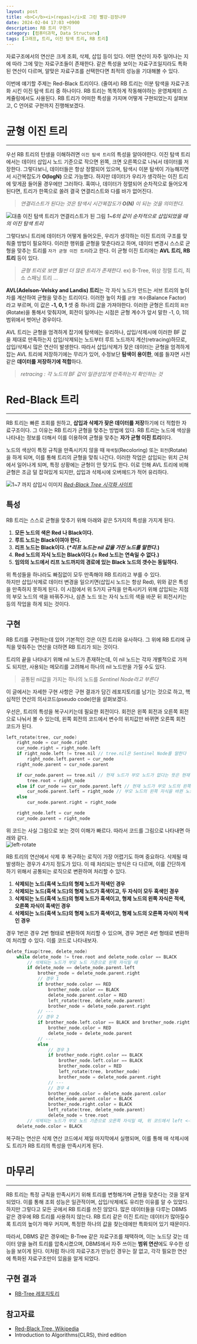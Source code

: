 ```yaml
---
layout: post
title: <b>C</b><i>(repas)</i>로 그린 빨강-검정나무
date: 2024-02-04 17:03 +0900
description: RB 트리 구현기
category: [컴퓨터과학, Data Structure]
tags: [그래프, 트리, 이진 탐색 트리, RB 트리]
---
```


자료구조에서의 연산은 크게 조회, 삭제, 삽입 등이 있다. 어떤 연산이 자주 일어나는 지에 따라 그에 맞는 자료구조들이 존재한다. 같은 특성을 보이는 자료구조일지라도 특화된 연산이 다르며, 알맞은 자료구조를 선택한다면 최적의 성능을 기대해볼 수 있다.

이번에 얘기할 주제는 Red-Black 트리이다. (줄여서) RB 트리는 이분 탐색을 자료구조화 시킨 이진 탐색 트리 중 하나이다. RB 트리는 똑똑하게 작동해야하는 운영체제의 스케쥴링에서도 사용된다. RB 트리가 어떠한 특성을 가지며 어떻게 구현되었는지 살펴보고, C 언어로 구현까지 진행해보겠다.

# 균형 이진 트리
---
우선 RB 트리의 탄생을 이해하려면 `이진 탐색 트리`의 특성을 알아야한다.
이진 탐색 트리에서는 데이터 삽입시 노드 기준으로 작으면 왼쪽, 크면 오른쪽으로 나눠서 데이터를 저장한다.
그렇다보니, 데이터들은 항상 정렬되어 있으며, 탐색시 이분 탐색이 가능해지면서 시간복잡도가 __O(logN)__ 으로 가능했다.
하지만 데이터가 우리가 생각하는 이진 트리에 맞게끔 들어올 경우에만 그러하다.
혹여나, 데이터가 정렬되어 순차적으로 들어오게 된다면, 트리가 한쪽으로 쏠려 결국 연결리스트와 다를 바가 없어진다.
> *연결리스트가 된다는 것은 탐색시 시간복잡도가 __O(N)__ 이 되는 것을 의미한다.*

![대충 이진 탐색 트리가 연결리스트가 된 그림](https://file.notion.so/f/f/6e29bccb-b5af-45f7-9726-6b92c3af467e/fd7502d4-88ec-48ba-9292-7cf60a68b3c9/IMG_ADE34BEDA4F9-1.jpeg?id=8ee7732d-807a-432a-915c-7f3677564a09&table=block&spaceId=6e29bccb-b5af-45f7-9726-6b92c3af467e&expirationTimestamp=1708970400000&signature=omDGli3wFrAtis29GzmdEQvXGFlq7fmopquIIO8UKCg&downloadName=IMG_ADE34BEDA4F9-1.jpeg)
_1~6의 값이 순차적으로 삽입되었을 때의 이진 탐색 트리_

그렇다보니 트리에 데이터가 어떻게 들어오든, 우리가 생각하는 이진 트리의 구조를 맞춰줄 방법이 필요하다. 이러한 행위를 균형을 맞춘다라고 하며, 데이터 변경시 스스로 균형을 맞추는 트리를 `자가 균형 이진 트리`라고 한다. 이 균형 이진 트리에는 **AVL 트리, RB 트리** 등이 있다.
> *균형 트리로 보면 훨씬 더 많은 트리가 존재한다.* ex) B-Tree, 위상 정렬 트리, 최소 스패닝 트리 ...

**AVL(Adelson-Velsky and Landis) 트리**는 각 자식 노드가 만드는 서브 트리의 높이 차를 계산하여 균형을 맞추는 트리이다.
이러한 높이 차를 `균형 계수`(Balance Factor)라고 부르며, 이 값은 **-1, 0, 1** 셋 중 하나의 값을 가져야한다. 이러한 균형은 트리의 `회전`(Rotate)을 통해서 맞춰지며, 회전이 일어나는 시점은 균형 계수가 앞서 말한 -1, 0, 1의 범위에서 벗어난 경우이다.

AVL 트리는 균형을 엄격하게 잡기에 탐색에는 유리하나, 삽입/삭제시에 이러한 BF 값을 제대로 만족하는지 삽입/삭제되는 노드부터 루트 노드까지 계산(retracing)하므로, 삽입/삭제시 많은 연산이 발생한다. 따라서 삽입/삭제가 잦은 데이터는 균형을 엄격하게 잡는 AVL 트리에 저장하기에는 무리가 있어, 수정보단 **탐색이 용이한**, 예를 들자면 사전같은 **데이터를 저장하기에 적합**하다.

> *retracing : 각 노드의 BF 값이 일관성있게 만족하는지 확인하는 것*

# Red-Black 트리
---
RB 트리는 빠른 조회를 원하고, **삽입과 삭제가 잦은 데이터를 저장**하기에 더 적합한 자료구조이다. 그 이유는 RB 트리가 균형을 맞추는 방법에 있다. RB 트리는 노드에 색상을 나타내는 정보를 더해서 이를 이용하여 균형을 맞추는 **자가 균형 이진 트리**이다.  

노드의 색상이 특정 규칙을 만족시키지 않을 때 `재색칠`(Recoloring) 또는 `회전`(Rotate)을 하게 되며, 이를 통해 트리의 균형을 맞춰 나간다. 이러한 작업은 삽입되는 위치 근처에서 일어나게 되며, 특정 상황에는 균형이 안 맞기도 한다. 이로 인해 AVL 트리에 비해 균형은 조금 덜 잡혀있게 되지만, 삽입과 삭제시에 오버헤드가 적어 유리하다.

![1~7 까지 삽입시 이미지](https://file.notion.so/f/f/6e29bccb-b5af-45f7-9726-6b92c3af467e/63b665eb-e813-417a-be80-deec9768360a/rb-tree-insertion-ezgif.com-video-to-gif-converter.gif?id=fff70311-509f-4fbb-9a07-6ceb05e6f4ca&table=block&spaceId=6e29bccb-b5af-45f7-9726-6b92c3af467e&expirationTimestamp=1708970400000&signature=ETc6tJB-0rV9acYHeTTqGRDaF6plFWY2VXOcolWCKqk&downloadName=rb-tree-insertion-ezgif.com-video-to-gif-converter.gif)
_[Red-Black Tree 시각화 사이트](https://www.cs.usfca.edu/~galles/visualization/RedBlack.html)_

## 특성
RB 트리는 스스로 균형을 맞추기 위해 아래와 같은 5가지의 특성을 가지게 된다.
1. **모든 노드의 색은 Red 나 Black이다.**
2. **루트 노드는 Black이여야 한다.**
3. **리프 노드는 Black이다.  (_*리프 노드는 nil 값을 가진 노드를 말한다._)**
4. **Red 노드의 자식 노드는 Black이다.(= Red 노드는 연속일 수 없다.)** 
5. **임의의 노드에서 리프 노드까지의 경로에 있는 Black 노드의 갯수는 동일하다.**   

위 특성들을 하나라도 빠짐없이 모두 만족해야 RB 트리라고 부를 수 있다.  
하지만 삽입/삭제로 데이터 변경을 일으키면(삽입시 노드는 항상 Red), 위와 같은 특성을 만족하지 못하게 된다.
이 시점에서 위 5가지 규칙을 만족시키기 위해 삽입되는 지점의 부모 노드의 색을 바꿔주거나, 삼촌 노드 또는 자식 노드의 색을 바꾼 뒤 회전시키는 등의 작업을 하게 되는 것이다.

## 구현
RB 트리를 구현하는데 있어 기본적인 것은 이진 트리와 유사하다. 그 위에 RB 트리에 규칙을 맞춰주는 연산을 더하면 RB 트리가 되는 것이다.

트리의 끝을 나타내기 위해 nil 노드가 존재하는데, 이 nil 노드는 각자 개별적으로 가져도 되지만, 사용되는 메모리를 고려해서 하나의 nil 노드만을 가질 수도 있다.
> 공통된 nil값을 가지는 하나의 노드를 *Sentinel Node라고 부른다*

이 글에서는 자세한 구현 사항은 구현 결과가 담긴 레포지토리를 남기는 것으로 하고, 핵심적인 연산의 의사코드(pseudo code)만을 살펴보겠다.

우선은, 트리의 특성을 복구시키는데 필요한 회전이다. 회전은 왼쪽 회전과 오른쪽 회전으로 나눠서 볼 수 있는데, 왼쪽 회전의 코드에서 변수의 위치값만 바뀌면 오른쪽 회전 코드가 된다.
```c
left_rotate(tree, cur_node)
    right_node = cur_node.right
    cur_node.right = right_node.left
    if right_node.left != tree.nil // tree.nil은 Sentinel Node를 말한다
        right_node.left.parent = cur_node
    right_node.parent = cur_node.parent

    if cur_node.parent == tree.nil // 현재 노드가 부모 노드가 없다는 뜻은 현재 노드가 루트임을 뜻한다
        tree.root = right_node
    else if cur_node == cur_node.parent.left // 현재 노드가 부모 노드의 왼쪽 자식이면
        cur_node.parent.left = right_node // 부모 노드의 왼쪽 자식을 바뀐 노드로 변경해준다
    else 
        cur_node.parent.right = right_node

    right_node.left = cur_node
    cur_node.parent = right_node
```

위 코드는 사실 그림으로 보는 것이 이해가 빠르다. 따라서 코드를 그림으로 나타내면 아래와 같다.  
![left-rotate](https://koesnam.notion.site/image/https%3A%2F%2Fprod-files-secure.s3.us-west-2.amazonaws.com%2F6e29bccb-b5af-45f7-9726-6b92c3af467e%2F54a07725-6b84-4e22-9042-73b15497348c%2FIMG_E4F83942A738-1.jpeg?table=block&id=2fd1499a-6348-4a33-a8f9-71f052480411&spaceId=6e29bccb-b5af-45f7-9726-6b92c3af467e&width=2000&userId=&cache=v2)

RB 트리의 연산에서 삭제 후 복구하는 로직이 가장 어렵기도 하며 중요하다. 삭제될 때 발생하는 경우가 4가지 정도가 있다. 이 때 처리되는 방식은 다 다르며, 이를 간단하게 하기 위해서 공통되는 로직으로 변환하여 처리할 수 있다.

1. **삭제되는 노드(흑색 노드)의 형제 노드가 적색인 경우**
2. **삭제되는 노드(흑색 노드)의 형제 노드가 흑색이고, 두 자식이 모두 흑색인 경우**
3. **삭제되는 노드(흑색 노드)의 형제 노드가 흑색이고, 형제 노드의 왼쪽 자식은 적색, 오른쪽 자식이 흑색인 경우**
4. **삭제되는 노드(흑색 노드)의 형제 노드가 흑색이고, 형제 노드의 오른쪽 자식이 적색인 경우**

경우 1번은 경우 2번 형태로 변환하여 처리할 수 있으며, 경우 3번은 4번 형태로 변환하여 처리할 수 있다. 이를 코드로 나타내보자.

```c
delete_fixup(tree, delete_node)
    while delete_node != tree.root and delete_node.color == BLACK
        // 삭제되는 노드가 부모 노드 기준으로 왼쪽 자식일 때
        if delete_node == delete_node.parent.left
            brother_node = delete_node.parent.right
            // 경우 1
            if brother_node.color == RED
                brother_node.color == BLACK
                delete_node.parent.color = RED
                left_rotate(tree, delete_node.parent)
                brother_node = delete_node.parent.right
            // ---
            // 경우 2
            if brother_node.left.color == BLACK and brother_node.right.color == BLACK
                brother_node.color = RED
                delete_node = delete_node.parent
            // ---
            else 
                // 경우 3
                if brother_node.right.color == BLACK
                    brother_node.left.color == BLACK
                    brother_node.color = RED
                    left_rotate(tree, brother_node)
                    brother_node = delete_node.parent.right
                // ---
                // 경우 4
                brother_node.color = delete_node.parent.color
                delete_node.parent.color = BLACK
                brother_node.right.color = BLACK
                left_rotate(tree, delete_node.parent)
                delete_node = tree.root
        // 삭제되는 노드가 부모 노드 기준으로 오른쪽 자식일 때, 위 코드에서 left <-> right를 대칭적으로 바꿔주면 된다
    delete_node.color = BLACK
```
복구하는 연산은 삭제 연산 코드에서 제일 마지막에서 실행되며, 이를 통해 매 삭제시에도 트리가 RB 트리의 특성을 만족시키게 된다.

# 마무리
---
RB 트리는 특정 규칙을 만족시키기 위해 트리를 변형해가며 균형을 맞춘다는 것을 알게 되었다. 이를 통해 조회 성능은 일관적이며, 삽입/삭제에도 유리한 이유를 알 수 있었다. 하지만 그렇다고 모든 곳에서 RB 트리를 쓰진 않았다. 많은 데이터들을 다루는 DBMS 같은 경우에 RB 트리를 사용하지 않는다. RB 트리 같은 이진 트리는 데이터가 많아질수록 트리의 높이가 매우 커지며, 특정한 하나의 값을 찾는데에만 특화되어 있기 때문이다.

따라서, DBMS 같은 경우에는 B-Tree 같은 자료구조를 채택하며, 이는 노드당 갖는 데이터 양을 늘려 트리를 압축시켰으며, DBMS에서 자주 쓰이는 **범위 연산**에도 우수한 성능을 보이게 된다. 이처럼 하나의 자료구조가 만능인 경우는 잘 없고, 각각 필요한 연산에 특화된 자료구조만이 있음을 알게 되었다.

## 구현 결과
- [RB-Tree 레포지토리](https://github.com/10kseok/rbtree-lab)

## 참고자료
- [Red-Black Tree, Wikipedia](https://en.wikipedia.org/wiki/Red%E2%80%93black_tree)
- Introduction to Algorithms(CLRS), third edition